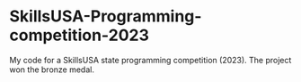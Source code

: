 # SkillsUSA-Programming-competition-2023
My code for a SkillsUSA state programming competition (2023). The project won the bronze medal.
